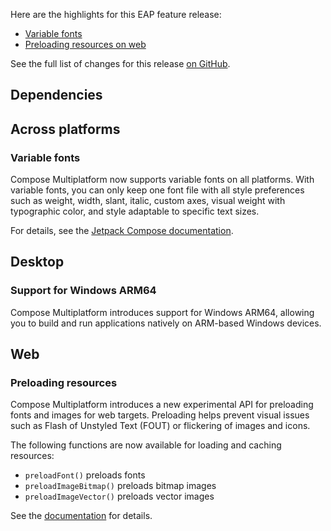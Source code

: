 [//]: # (title: What's new in Compose Multiplatform %composeEapVersion%)

Here are the highlights for this EAP feature release:

* [Variable fonts](#variable-fonts)
* [Preloading resources on web](#preloading-resources)

See the full list of changes for this release [on GitHub](https://github.com/JetBrains/compose-multiplatform/blob/v1.8.0-beta01/CHANGELOG.md). 

## Dependencies

[//]: # (TODO other sections)

## Across platforms

### Variable fonts

Compose Multiplatform now supports variable fonts on all platforms. With variable fonts, you can only keep one font file 
with all style preferences such as weight, width, slant, italic, custom axes, visual weight with typographic color, 
and style adaptable to specific text sizes.

For details, see the [Jetpack Compose documentation](https://developer.android.com/develop/ui/compose/text/fonts#variable-fonts).

## Desktop

### Support for Windows ARM64

Compose Multiplatform introduces support for Windows ARM64, allowing you to build and run applications natively on 
ARM-based Windows devices.

## Web

### Preloading resources
<secondary-label ref="Experimental"/>

Compose Multiplatform introduces a new experimental API for preloading fonts and images for web targets. Preloading helps 
prevent visual issues such as Flash of Unstyled Text (FOUT) or flickering of images and icons.

The following functions are now available for loading and caching resources:

* `preloadFont()` preloads fonts
* `preloadImageBitmap()` preloads bitmap images
* `preloadImageVector()` preloads vector images

See the [documentation](compose-multiplatform-resources-usage.md#preload-resources-using-the-compose-multiplatform-preload-api) for details. 